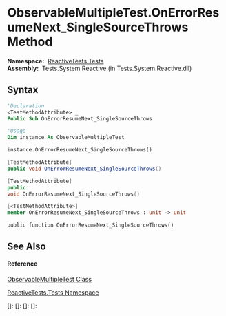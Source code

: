 # ObservableMultipleTest.OnErrorResumeNext\_SingleSourceThrows Method

**Namespace:**  [ReactiveTests.Tests](ReactiveTests.Tests\ReactiveTests.Tests.md)  
**Assembly:**  Tests.System.Reactive (in Tests.System.Reactive.dll)

## Syntax

```vb
'Declaration
<TestMethodAttribute> _
Public Sub OnErrorResumeNext_SingleSourceThrows
```

```vb
'Usage
Dim instance As ObservableMultipleTest

instance.OnErrorResumeNext_SingleSourceThrows()
```

```csharp
[TestMethodAttribute]
public void OnErrorResumeNext_SingleSourceThrows()
```

```c++
[TestMethodAttribute]
public:
void OnErrorResumeNext_SingleSourceThrows()
```

```fsharp
[<TestMethodAttribute>]
member OnErrorResumeNext_SingleSourceThrows : unit -> unit 
```

```jscript
public function OnErrorResumeNext_SingleSourceThrows()
```

## See Also

#### Reference

[ObservableMultipleTest Class](ObservableMultipleTest\ObservableMultipleTest.md)

[ReactiveTests.Tests Namespace](ReactiveTests.Tests\ReactiveTests.Tests.md)

[]: 
[]: 
[]: 
[]: 
